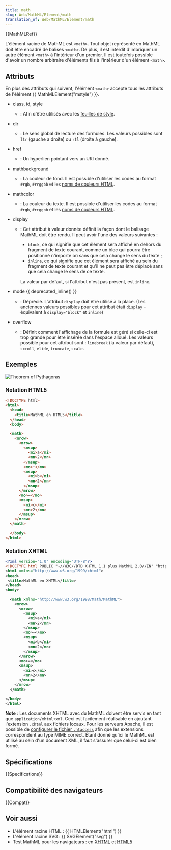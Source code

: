 ```yaml
---
title: math
slug: Web/MathML/Element/math
translation_of: Web/MathML/Element/math
---
```


{{MathMLRef}}

L'élément racine de MathML est `<math>`. Tout objet représenté en MathML doit être encadré de balises `<math>`. De plus, il est interdit d'imbriquer un autre élément `<math>` à l'intérieur d'un premier. Il est toutefois possible d'avoir un nombre arbitraire d'éléments fils à l'intérieur d'un élément `<math>`.

## Attributs

En plus des attributs qui suivent, l'élément `<math>` accepte tous les attributs de l'élément {{ MathMLElement("mstyle") }}.

- class, id, style
  - : Afin d'être utilisés avec les [feuilles de style](/fr/docs/CSS).
- dir
  - : Le sens global de lecture des formules. Les valeurs possibles sont `ltr` (gauche à droite) ou `rtl` (droite à gauche).
- href
  - : Un hyperlien pointant vers un URI donné.
- mathbackground
  - : La couleur de fond. Il est possible d'utiliser les codes au format `#rgb`, `#rrggbb` et les [noms de couleurs HTML](/fr/docs/CSS/valeur_de_couleur#Mots-cl.C3.A9s).
- mathcolor
  - : La couleur du texte. Il est possible d'utiliser les codes au format `#rgb`, `#rrggbb` et les [noms de couleurs HTML](/fr/docs/CSS/valeur_de_couleur#Mots-cl.C3.A9s).
- display

  - : Cet attribut à valeur donnée définit la façon dont le balisage MathML doit être rendu. Il peut avoir l'une des valeurs suivantes :

    - `block`, ce qui signifie que cet élément sera affiché en dehors du fragment de texte courant, comme un bloc qui pourra être positionné n'importe où sans que cela change le sens du texte ;
    - `inline`, ce qui signifie que cet élément sera affiché au sein du fragment de texte courant et qu'il ne peut pas être déplacé sans que cela change le sens de ce texte.

    La valeur par défaut, si l'attribut n'est pas présent, est `inline`.

- mode {{ deprecated_inline() }}
  - : Déprécié. L'attribut `display` doit être utilisé à la place. (Les anciennes valeurs possibles pour cet attribut était `display` - équivalent à `display="block"` et `inline`)
- overflow
  - : Définit comment l'affichage de la formule est géré si celle-ci est trop grande pour être insérée dans l'espace alloué.
    Les valeurs possible pour cet attribut sont : `linebreak` (la valeur par défaut), `scroll`, `elide`, `truncate`, `scale`.

## Exemples

![Theorem of Pythagoras](math.jpg)

### Notation HTML5

```html
<!DOCTYPE html>
<html>
  <head>
    <title>MathML en HTML5</title>
  </head>
  <body>

  <math>
    <mrow>
      <mrow>
        <msup>
          <mi>a</mi>
          <mn>2</mn>
        </msup>
        <mo>+</mo>
        <msup>
          <mi>b</mi>
          <mn>2</mn>
        </msup>
      </mrow>
      <mo>=</mo>
      <msup>
        <mi>c</mi>
        <mn>2</mn>
      </msup>
    </mrow>
  </math>

  </body>
</html>
```

### Notation XHTML

```xml
<?xml version="1.0" encoding="UTF-8"?>
<!DOCTYPE html PUBLIC "-//W3C//DTD XHTML 1.1 plus MathML 2.0//EN" "http://www.w3.org/Math/DTD/mathml2/xhtml-math11-f.dtd">
<html xmlns="http://www.w3.org/1999/xhtml">
<head>
 <title>MathML en XHTML</title>
</head>
<body>

  <math xmlns="http://www.w3.org/1998/Math/MathML">
    <mrow>
      <mrow>
        <msup>
          <mi>a</mi>
          <mn>2</mn>
        </msup>
        <mo>+</mo>
        <msup>
          <mi>b</mi>
          <mn>2</mn>
        </msup>
      </mrow>
      <mo>=</mo>
      <msup>
        <mi>c</mi>
        <mn>2</mn>
      </msup>
    </mrow>
  </math>

</body>
</html>
```

**Note** : Les documents XHTML avec du MathML doivent être servis en tant que `application/xhtml+xml`. Ceci est facilement réalisable en ajoutant l'extension `.xhtml` aux fichiers locaux. Pour les serveurs Apache, il est possible de [configurer le fichier `.htaccess`](http://httpd.apache.org/docs/2.2/mod/mod_mime.html#addtype) afin que les extensions correspondent au type MIME correct. Étant donné qu'ici le MathML est utilisé au sein d'un document XML, il faut s'assurer que celui-ci est bien formé.

## Spécifications

{{Specifications}}

## Compatibilité des navigateurs

{{Compat}}

## Voir aussi

- L'élément racine HTML : {{ HTMLElement("html") }}
- L'élément racine SVG : {{ SVGElement("svg") }}
- Test MathML pour les navigateurs : en [XHTML](https://www.eyeasme.com/Joe/MathML/MathML_browser_test) et [HTML5](https://eyeasme.com/Joe/MathML/HTML5_MathML_browser_test)
